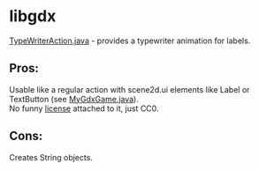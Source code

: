 # libgdx
[TypeWriterAction.java](TypeWriterAction.java) - provides a typewriter animation for labels.  
## Pros:  
Usable like a regular action with scene2d.ui elements like Label or TextButton (see [MyGdxGame.java](MyGdxGame.java)).  
No funny [license](https://github.com/SimpGameDev/libgdx/blob/main/LICENSE) attached to it, just CC0.
## Cons:  
Creates String objects.  
